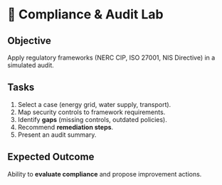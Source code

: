 # 📜 Compliance & Audit Lab

## Objective
Apply regulatory frameworks (NERC CIP, ISO 27001, NIS Directive) in a simulated audit.  

## Tasks
1. Select a case (energy grid, water supply, transport).  
2. Map security controls to framework requirements.  
3. Identify **gaps** (missing controls, outdated policies).  
4. Recommend **remediation steps**.  
5. Present an audit summary.  

## Expected Outcome
Ability to **evaluate compliance** and propose improvement actions.
